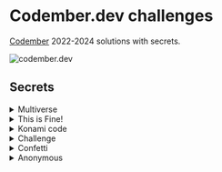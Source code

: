 # Codember.dev challenges

[Codember](https://codember.dev/) 2022-2024 solutions with secrets.

![codember.dev](https://github.com/user-attachments/assets/1d2284f1-37e8-4b9e-b226-1c7e9adff2af)

## Secrets

<details>
    <summary>Multiverse</summary>
    <code> $ submit 1731456000000 </code>
</details>

<details>
    <summary>This is Fine!</summary>
    <code> $ submit this_is_fine </code>
</details>

<details>
    <summary>Konami code</summary>
    <p> Press UP, UP, DOWN, DOWN, LEFT, RIGHT, LEFT, RIGHT, B, and A </p>
</details>

<details>
    <summary>Challenge</summary>
    <code> $ submit s3cr3t_ch4114ng3 </code>
</details>

<details>
    <summary>Confetti</summary>
    <code> $ confetti </code>
</details>

<details>
    <summary>Anonymous</summary>
    <code> $ sudo e3b0c44298fc1c149afbf4c8996fb </code>
    <code> $ userdel anonymous </code>
</details>

